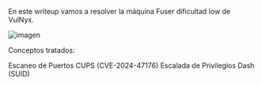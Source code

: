 En este writeup vamos a resolver la máquina Fuser dificultad low de VulNyx.

![imagen](https://github.com/user-attachments/assets/9ab329b5-4fc6-43e0-81b1-c838a9ab9a2c)


Conceptos tratados:

Escaneo de Puertos
CUPS (CVE-2024-47176)
Escalada de Privilegios Dash (SUID)
